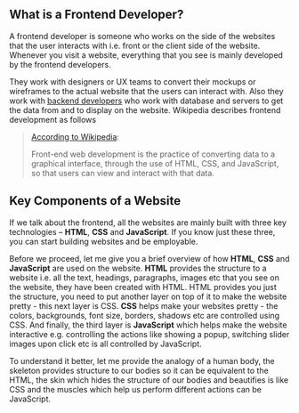 ## What is a Frontend Developer?
A frontend developer is someone who works on the side of the websites that the user interacts with i.e. front or the client side of the website. Whenever you visit a website, everything that you see is mainly developed by the frontend developers. 

They work with designers or UX teams to convert their mockups or wireframes to the actual website that the users can interact with. Also they work with [backend developers](/backend) who work with database and servers to get the data from and to display on the website. Wikipedia describes frontend development as follows

> [According to Wikipedia](https://en.wikipedia.org/wiki/Front-end_web_development):
>
> Front-end web development is the practice of converting data to a graphical interface, through the use of HTML, CSS, and JavaScript, so that users can view and interact with that data.

## Key Components of a Website
If we talk about the frontend, all the websites are mainly built with three key technologies – **HTML**, **CSS** and **JavaScript**. If you know just these three, you can start building websites and be employable. 

Before we proceed, let me give you a brief overview of how **HTML**, **CSS** and **JavaScript** are used on the website. **HTML** provides the structure to a website i.e. all the text, headings, paragraphs, images etc that you see on the website, they have been created with HTML. HTML provides you just the structure, you need to put another layer on top of it to make the website pretty - this next layer is CSS. **CSS** helps make your websites pretty - the colors, backgrounds, font size, borders, shadows etc are controlled using CSS. And finally, the third layer is **JavaScript** which helps make the website interactive e.g. controlling the actions like showing a popup, switching slider images upon click etc is all controlled by JavaScript. 

To understand it better, let me provide the analogy of a human body, the skeleton provides structure to our bodies so it can be equivalent to the HTML, the skin which hides the structure of our bodies and beautifies is like CSS and the muscles which help us perform different actions can be JavaScript.
